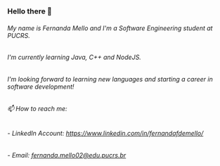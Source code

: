 ### Hello there 👋
###### My name is Fernanda Mello and I'm a Software Engineering student at PUCRS.
###### I'm currently learning Java, C++ and NodeJS.
###### I'm looking forward to learning new languages and starting a career in software development!
###### 📫 How to reach me:
###### - LinkedIn Account: https://www.linkedin.com/in/fernandafdemello/
###### - Email: fernanda.mello02@edu.pucrs.br



